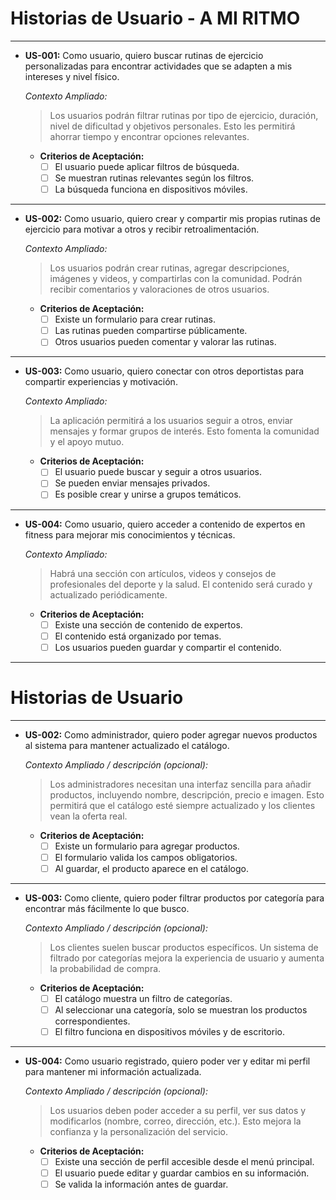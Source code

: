 # Historias de Usuario - A MI RITMO

---

- **US-001:** Como usuario, quiero buscar rutinas de ejercicio personalizadas para encontrar actividades que se adapten a mis intereses y nivel físico.

  _Contexto Ampliado:_
  > Los usuarios podrán filtrar rutinas por tipo de ejercicio, duración, nivel de dificultad y objetivos personales. Esto les permitirá ahorrar tiempo y encontrar opciones relevantes.

  - **Criterios de Aceptación:**
    - [ ] El usuario puede aplicar filtros de búsqueda.
    - [ ] Se muestran rutinas relevantes según los filtros.
    - [ ] La búsqueda funciona en dispositivos móviles.

---

- **US-002:** Como usuario, quiero crear y compartir mis propias rutinas de ejercicio para motivar a otros y recibir retroalimentación.

  _Contexto Ampliado:_
  > Los usuarios podrán crear rutinas, agregar descripciones, imágenes y videos, y compartirlas con la comunidad. Podrán recibir comentarios y valoraciones de otros usuarios.

  - **Criterios de Aceptación:**
    - [ ] Existe un formulario para crear rutinas.
    - [ ] Las rutinas pueden compartirse públicamente.
    - [ ] Otros usuarios pueden comentar y valorar las rutinas.

---

- **US-003:** Como usuario, quiero conectar con otros deportistas para compartir experiencias y motivación.

  _Contexto Ampliado:_
  > La aplicación permitirá a los usuarios seguir a otros, enviar mensajes y formar grupos de interés. Esto fomenta la comunidad y el apoyo mutuo.

  - **Criterios de Aceptación:**
    - [ ] El usuario puede buscar y seguir a otros usuarios.
    - [ ] Se pueden enviar mensajes privados.
    - [ ] Es posible crear y unirse a grupos temáticos.

---

- **US-004:** Como usuario, quiero acceder a contenido de expertos en fitness para mejorar mis conocimientos y técnicas.

  _Contexto Ampliado:_
  > Habrá una sección con artículos, videos y consejos de profesionales del deporte y la salud. El contenido será curado y actualizado periódicamente.

  - **Criterios de Aceptación:**
    - [ ] Existe una sección de contenido de expertos.
    - [ ] El contenido está organizado por temas.
    - [ ] Los usuarios pueden guardar y compartir el contenido.

---

# Historias de Usuario

---

- **US-002:** Como administrador, quiero poder agregar nuevos productos al sistema para mantener actualizado el catálogo.

  _Contexto Ampliado / descripción (opcional):_
  > Los administradores necesitan una interfaz sencilla para añadir productos, incluyendo nombre, descripción, precio e imagen. Esto permitirá que el catálogo esté siempre actualizado y los clientes vean la oferta real.

  - **Criterios de Aceptación:**
    - [ ] Existe un formulario para agregar productos.
    - [ ] El formulario valida los campos obligatorios.
    - [ ] Al guardar, el producto aparece en el catálogo.

---

- **US-003:** Como cliente, quiero poder filtrar productos por categoría para encontrar más fácilmente lo que busco.

  _Contexto Ampliado / descripción (opcional):_
  > Los clientes suelen buscar productos específicos. Un sistema de filtrado por categorías mejora la experiencia de usuario y aumenta la probabilidad de compra.

  - **Criterios de Aceptación:**
    - [ ] El catálogo muestra un filtro de categorías.
    - [ ] Al seleccionar una categoría, solo se muestran los productos correspondientes.
    - [ ] El filtro funciona en dispositivos móviles y de escritorio.

---

- **US-004:** Como usuario registrado, quiero poder ver y editar mi perfil para mantener mi información actualizada.

  _Contexto Ampliado / descripción (opcional):_
  > Los usuarios deben poder acceder a su perfil, ver sus datos y modificarlos (nombre, correo, dirección, etc.). Esto mejora la confianza y la personalización del servicio.

  - **Criterios de Aceptación:**
    - [ ] Existe una sección de perfil accesible desde el menú principal.
    - [ ] El usuario puede editar y guardar cambios en su información.
    - [ ] Se valida la información antes de guardar.
